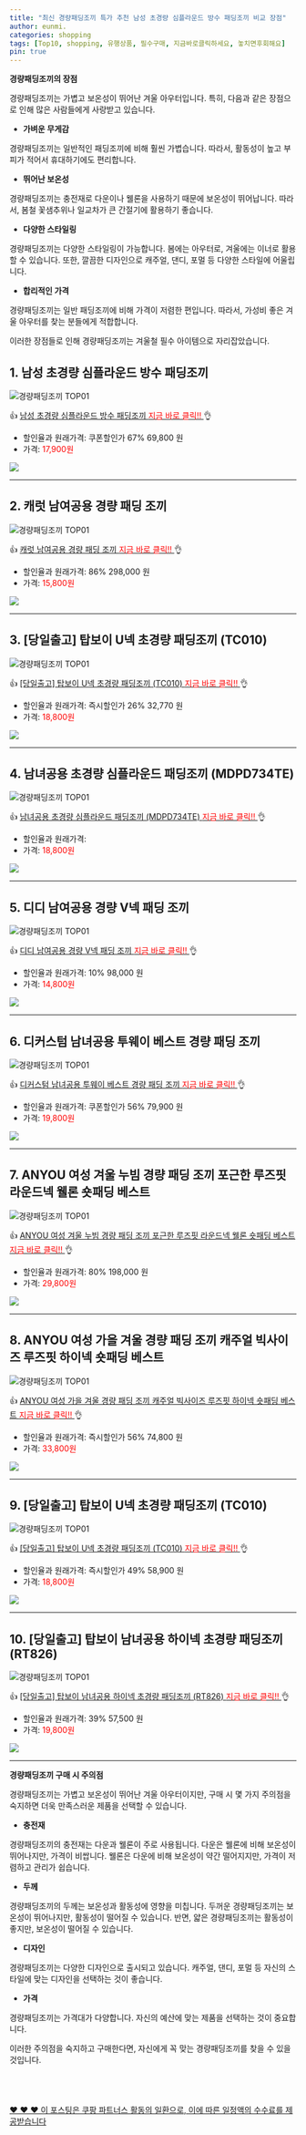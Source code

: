```yaml
---
title: "최신 경량패딩조끼 특가 추천 남성 초경량 심플라운드 방수 패딩조끼 비교 장점"
author: eunmi.
categories: shopping
tags: [Top10, shopping, 유행상품, 필수구매, 지금바로클릭하세요, 놓치면후회해요]
pin: true
---
```

**경량패딩조끼의 장점**

경량패딩조끼는 가볍고 보온성이 뛰어난 겨울 아우터입니다. 특히, 다음과 같은 장점으로 인해 많은 사람들에게 사랑받고 있습니다.

* **가벼운 무게감**

경량패딩조끼는 일반적인 패딩조끼에 비해 훨씬 가볍습니다. 따라서, 활동성이 높고 부피가 적어서 휴대하기에도 편리합니다.

* **뛰어난 보온성**

경량패딩조끼는 충전재로 다운이나 웰론을 사용하기 때문에 보온성이 뛰어납니다. 따라서, 봄철 꽃샘추위나 일교차가 큰 간절기에 활용하기 좋습니다.

* **다양한 스타일링**

경량패딩조끼는 다양한 스타일링이 가능합니다. 봄에는 아우터로, 겨울에는 이너로 활용할 수 있습니다. 또한, 깔끔한 디자인으로 캐주얼, 댄디, 포멀 등 다양한 스타일에 어울립니다.

* **합리적인 가격**

경량패딩조끼는 일반 패딩조끼에 비해 가격이 저렴한 편입니다. 따라서, 가성비 좋은 겨울 아우터를 찾는 분들에게 적합합니다.

이러한 장점들로 인해 경량패딩조끼는 겨울철 필수 아이템으로 자리잡았습니다.

   

## 1. 남성 초경량 심플라운드 방수 패딩조끼

![경량패딩조끼 TOP01](https://thumbnail10.coupangcdn.com/thumbnails/remote/230x230ex/image/vendor_inventory/9e79/5d6a8703b6b89d339b0f51e6bd046fcf43f1ed498e57a5feb6d9916012d0.jpg)


👍 [남성 초경량 심플라운드 방수 패딩조끼 <font color=red> 지금 바로 클릭!! </font> ](https://link.coupang.com/re/AFFSDP?lptag=AF3617701&subid=GithubCoopas&pageKey=7658465239&traceid=V0-153&itemId=20396394878&vendorItemId=87478966144) 👌 


- 할인율과 원래가격: 쿠폰할인가 67%  69,800   원
- 가격: <span style='color:red'>17,900원</span>

[![](/discount_price.png)](https://link.coupang.com/re/AFFSDP?lptag=AF3617701&subid=GithubCoopas&pageKey=7658465239&traceid=V0-153&itemId=20396394878&vendorItemId=87478966144)

---


   

## 2. 캐럿 남여공용 경량 패딩 조끼

![경량패딩조끼 TOP01](https://thumbnail6.coupangcdn.com/thumbnails/remote/230x230ex/image/retail/images/40908335188890-9b0c5a3d-f267-4b55-beb9-a5cf7247c455.jpg)


👍 [캐럿 남여공용 경량 패딩 조끼 <font color=red> 지금 바로 클릭!! </font> ](https://link.coupang.com/re/AFFSDP?lptag=AF3617701&subid=GithubCoopas&pageKey=2111547273&traceid=V0-153&itemId=3586763411&vendorItemId=71572558401) 👌 


- 할인율과 원래가격: 86%  298,000   원
- 가격: <span style='color:red'>15,800원</span>

[![](/discount_price.png)](https://link.coupang.com/re/AFFSDP?lptag=AF3617701&subid=GithubCoopas&pageKey=2111547273&traceid=V0-153&itemId=3586763411&vendorItemId=71572558401)

---


   

## 3. [당일출고] 탑보이 U넥 초경량 패딩조끼 (TC010)

![경량패딩조끼 TOP01](https://thumbnail10.coupangcdn.com/thumbnails/remote/230x230ex/image/vendor_inventory/a923/fef86558279831c8d485c3e24eae9083295e5ae227fa31e2bd20a362456c.jpg)


👍 [[당일출고] 탑보이 U넥 초경량 패딩조끼 (TC010) <font color=red> 지금 바로 클릭!! </font> ](https://link.coupang.com/re/AFFSDP?lptag=AF3617701&subid=GithubCoopas&pageKey=6874863422&traceid=V0-153&itemId=16448302408&vendorItemId=71807551763) 👌 


- 할인율과 원래가격: 즉시할인가 26%  32,770   원
- 가격: <span style='color:red'>18,800원</span>

[![](/discount_price.png)](https://link.coupang.com/re/AFFSDP?lptag=AF3617701&subid=GithubCoopas&pageKey=6874863422&traceid=V0-153&itemId=16448302408&vendorItemId=71807551763)

---


   

## 4. 남녀공용 초경량 심플라운드 패딩조끼 (MDPD734TE)

![경량패딩조끼 TOP01](https://thumbnail9.coupangcdn.com/thumbnails/remote/230x230ex/image/vendor_inventory/16bc/99dd98b4fe5a40bb1f6d4105b31fc2e10809c123cd6b8aed9d7904c01afd.jpg)


👍 [남녀공용 초경량 심플라운드 패딩조끼 (MDPD734TE) <font color=red> 지금 바로 클릭!! </font> ](https://link.coupang.com/re/AFFSDP?lptag=AF3617701&subid=GithubCoopas&pageKey=6840701820&traceid=V0-153&itemId=2150549905&vendorItemId=85263391546) 👌 


- 할인율과 원래가격: 
- 가격: <span style='color:red'>18,800원</span>

[![](/discount_price.png)](https://link.coupang.com/re/AFFSDP?lptag=AF3617701&subid=GithubCoopas&pageKey=6840701820&traceid=V0-153&itemId=2150549905&vendorItemId=85263391546)

---


   

## 5. 디디 남여공용 경량 V넥 패딩 조끼

![경량패딩조끼 TOP01](https://thumbnail10.coupangcdn.com/thumbnails/remote/230x230ex/image/vendor_inventory/ad02/3aab07fd74c3e45cff177bbe944ec93571f0c97abf910ea772d58c7e6ab0.jpg)


👍 [디디 남여공용 경량 V넥 패딩 조끼 <font color=red> 지금 바로 클릭!! </font> ](https://link.coupang.com/re/AFFSDP?lptag=AF3617701&subid=GithubCoopas&pageKey=6885415885&traceid=V0-153&itemId=16513498987&vendorItemId=83700789940) 👌 


- 할인율과 원래가격: 10%  98,000   원
- 가격: <span style='color:red'>14,800원</span>

[![](/discount_price.png)](https://link.coupang.com/re/AFFSDP?lptag=AF3617701&subid=GithubCoopas&pageKey=6885415885&traceid=V0-153&itemId=16513498987&vendorItemId=83700789940)

---


   

## 6. 디커스텀 남녀공용 투웨이 베스트 경량 패딩 조끼

![경량패딩조끼 TOP01](https://thumbnail9.coupangcdn.com/thumbnails/remote/230x230ex/image/vendor_inventory/7c14/884ecfdce57a1d1bf0808f1104f2f924c65641b7de02367413df4b7d5dd0.jpg)


👍 [디커스텀 남녀공용 투웨이 베스트 경량 패딩 조끼 <font color=red> 지금 바로 클릭!! </font> ](https://link.coupang.com/re/AFFSDP?lptag=AF3617701&subid=GithubCoopas&pageKey=6778089835&traceid=V0-153&itemId=15931987058&vendorItemId=83189120978) 👌 


- 할인율과 원래가격: 쿠폰할인가 56%  79,900   원
- 가격: <span style='color:red'>19,800원</span>

[![](/discount_price.png)](https://link.coupang.com/re/AFFSDP?lptag=AF3617701&subid=GithubCoopas&pageKey=6778089835&traceid=V0-153&itemId=15931987058&vendorItemId=83189120978)

---


   

## 7. ANYOU 여성 겨울 누빔 경량 패딩 조끼 포근한 루즈핏 라운드넥 웰론 숏패딩 베스트

![경량패딩조끼 TOP01](https://thumbnail6.coupangcdn.com/thumbnails/remote/230x230ex/image/vendor_inventory/b00b/0a6ce39b7c203298e78d25e636fe7576529fff76ff2d3ed741736c0f3dd4.jpg)


👍 [ANYOU 여성 겨울 누빔 경량 패딩 조끼 포근한 루즈핏 라운드넥 웰론 숏패딩 베스트 <font color=red> 지금 바로 클릭!! </font> ](https://link.coupang.com/re/AFFSDP?lptag=AF3617701&subid=GithubCoopas&pageKey=7667073759&traceid=V0-153&itemId=20442504917&vendorItemId=87523225835) 👌 


- 할인율과 원래가격: 80%  198,000   원
- 가격: <span style='color:red'>29,800원</span>

[![](/discount_price.png)](https://link.coupang.com/re/AFFSDP?lptag=AF3617701&subid=GithubCoopas&pageKey=7667073759&traceid=V0-153&itemId=20442504917&vendorItemId=87523225835)

---


   

## 8. ANYOU 여성 가을 겨울 경량 패딩 조끼 캐주얼 빅사이즈 루즈핏 하이넥 숏패딩 베스트

![경량패딩조끼 TOP01](https://thumbnail8.coupangcdn.com/thumbnails/remote/230x230ex/image/vendor_inventory/ac16/f66d2ded80b3a3d82678dfcf0c893ca6fc7f42ae8e1b7f5eb70998613253.jpg)


👍 [ANYOU 여성 가을 겨울 경량 패딩 조끼 캐주얼 빅사이즈 루즈핏 하이넥 숏패딩 베스트 <font color=red> 지금 바로 클릭!! </font> ](https://link.coupang.com/re/AFFSDP?lptag=AF3617701&subid=GithubCoopas&pageKey=7636801877&traceid=V0-153&itemId=20280705722&vendorItemId=87367313915) 👌 


- 할인율과 원래가격: 즉시할인가 56%  74,800   원
- 가격: <span style='color:red'>33,800원</span>

[![](/discount_price.png)](https://link.coupang.com/re/AFFSDP?lptag=AF3617701&subid=GithubCoopas&pageKey=7636801877&traceid=V0-153&itemId=20280705722&vendorItemId=87367313915)

---


   

## 9. [당일출고] 탑보이 U넥 초경량 패딩조끼 (TC010)

![경량패딩조끼 TOP01](https://thumbnail10.coupangcdn.com/thumbnails/remote/230x230ex/image/vendor_inventory/a923/fef86558279831c8d485c3e24eae9083295e5ae227fa31e2bd20a362456c.jpg)


👍 [[당일출고] 탑보이 U넥 초경량 패딩조끼 (TC010) <font color=red> 지금 바로 클릭!! </font> ](https://link.coupang.com/re/AFFSDP?lptag=AF3617701&subid=GithubCoopas&pageKey=6874863422&traceid=V0-153&itemId=16458458831&vendorItemId=4240260846) 👌 


- 할인율과 원래가격: 즉시할인가 49%  58,900   원
- 가격: <span style='color:red'>18,800원</span>

[![](/discount_price.png)](https://link.coupang.com/re/AFFSDP?lptag=AF3617701&subid=GithubCoopas&pageKey=6874863422&traceid=V0-153&itemId=16458458831&vendorItemId=4240260846)

---


   

## 10. [당일출고] 탑보이 남녀공용 하이넥 초경량 패딩조끼 (RT826)

![경량패딩조끼 TOP01](https://thumbnail9.coupangcdn.com/thumbnails/remote/230x230ex/image/vendor_inventory/9e05/e3c10e0ef4eee731b2e18c424afe7e8d003c95e778ebbc40a3d1a87b4724.jpg)


👍 [[당일출고] 탑보이 남녀공용 하이넥 초경량 패딩조끼 (RT826) <font color=red> 지금 바로 클릭!! </font> ](https://link.coupang.com/re/AFFSDP?lptag=AF3617701&subid=GithubCoopas&pageKey=7645574229&traceid=V0-153&itemId=20328436192&vendorItemId=5253433253) 👌 


- 할인율과 원래가격: 39%  57,500   원
- 가격: <span style='color:red'>19,800원</span>

[![](/discount_price.png)](https://link.coupang.com/re/AFFSDP?lptag=AF3617701&subid=GithubCoopas&pageKey=7645574229&traceid=V0-153&itemId=20328436192&vendorItemId=5253433253)

---
**경량패딩조끼 구매 시 주의점**

경량패딩조끼는 가볍고 보온성이 뛰어난 겨울 아우터이지만, 구매 시 몇 가지 주의점을 숙지하면 더욱 만족스러운 제품을 선택할 수 있습니다.

* **충전재**

경량패딩조끼의 충전재는 다운과 웰론이 주로 사용됩니다. 다운은 웰론에 비해 보온성이 뛰어나지만, 가격이 비쌉니다. 웰론은 다운에 비해 보온성이 약간 떨어지지만, 가격이 저렴하고 관리가 쉽습니다.

* **두께**

경량패딩조끼의 두께는 보온성과 활동성에 영향을 미칩니다. 두꺼운 경량패딩조끼는 보온성이 뛰어나지만, 활동성이 떨어질 수 있습니다. 반면, 얇은 경량패딩조끼는 활동성이 좋지만, 보온성이 떨어질 수 있습니다.

* **디자인**

경량패딩조끼는 다양한 디자인으로 출시되고 있습니다. 캐주얼, 댄디, 포멀 등 자신의 스타일에 맞는 디자인을 선택하는 것이 좋습니다.

* **가격**

경량패딩조끼는 가격대가 다양합니다. 자신의 예산에 맞는 제품을 선택하는 것이 중요합니다.

이러한 주의점을 숙지하고 구매한다면, 자신에게 꼭 맞는 경량패딩조끼를 찾을 수 있을 것입니다.<br><br><br><br><br> [ ❤ ❤ ❤ 이 포스팅은 쿠팡 파트너스 활동의 일환으로, 이에 따른 일정액의 수수료를 제공받습니다](https://link.coupang.com/a/bcEFyh)